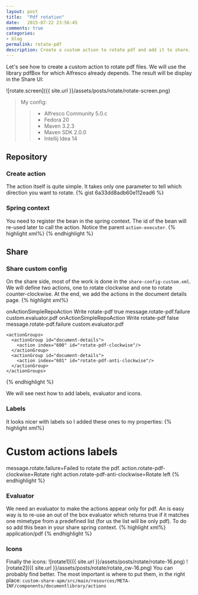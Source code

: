 ```yaml
---
layout: post
title:  "Pdf rotation"
date:   2015-07-22 23:56:45
comments: true
categories:
- blog
permalink: rotate-pdf
description: Create a custom action to rotate pdf and add it to share.
---
```


Let's see how to create a custom action to rotate pdf files. We will use the library pdfBox for which Alfresco
already depends. The result will be display in the Share UI:

![rotate.screen]({{ site.url }}/assets/posts/rotate/rotate-screen.png)

>My config:
>
> > * Alfresco Community 5.0.c
> > * Fedora 20
> > * Maven 3.2.3
> > * Maven SDK 2.0.0
> > * Intellij Idea 14

## Repository

### Create action

The action itself is quite simple. It takes only one parameter to tell which direction you want to rotate.
{% gist 6a33dd8adb60e112ead6 %}

### Spring context
You need to register the bean in the spring context. The id of the bean will re-used later to call the action. Notice
 the parent `action-executer`.
{% highlight xml%}
  <bean id="rotate-pdf" class="somepath/action/RotatePdfAction" parent="action-executer"/>
{% endhighlight %}

## Share

### Share custom config
On the share side, most of the work is done in the `share-config-custom.xml`. We will define two actions, one to rotate
clockwise and
one to rotate counter-clockwise. At the end, we add the actions in the document details page.
{% highlight xml%}
<alfresco-config>

  <config evaluator="string-compare" condition="DocLibActions">
    <actions>
<!-- Action rotate clockwise -->
      <action id="rotate-pdf-clockwise" type="javascript" label="action.rotate-pdf-clockwise" icon="rotate_cw">
        <param name="function">onActionSimpleRepoAction</param>
        <permissions>
          <permission allow="true">Write</permission>
        </permissions>
        <!-- point to the action newly created, here the bean id is used -->
        <param name="action">rotate-pdf</param>
        <!-- param of the action -->
        <param name="clockwise">true</param>
        <param name="failureMessage">message.rotate-pdf.failure</param>
        <evaluator>custom.evaluator.pdf</evaluator>
      </action>
<!-- Action rotate counter-clockwise -->
      <action id="rotate-pdf-anti-clockwise" type="javascript" label="action.rotate-pdf-anti-clockwise" icon="rotate">
        <param name="function">onActionSimpleRepoAction</param>
        <permissions>
          <permission allow="true">Write</permission>
        </permissions>
        <param name="action">rotate-pdf</param>
        <param name="clockwise">false</param>
        <param name="failureMessage">message.rotate-pdf.failure</param>
        <evaluator>custom.evaluator.pdf</evaluator>
      </action>
    </actions>

<!-- Extend the document details action group to add our actions there -->
    <actionGroups>
      <actionGroup id="document-details">
        <action index="600" id="rotate-pdf-clockwise"/>
      </actionGroup>
      <actionGroup id="document-details">
        <action index="601" id="rotate-pdf-anti-clockwise"/>
      </actionGroup>
    </actionGroups>
  </config>

</alfresco-config>
{% endhighlight %}

We will see next how to add labels, evaluator and icons.

### Labels

It looks nicer with labels so I added these ones to my properties:
{% highlight xml%}
# Custom actions labels
message.rotate.failure=Failed to rotate the pdf.
action.rotate-pdf-clockwise=Rotate right
action.rotate-pdf-anti-clockwise=Rotate left
{% endhighlight %}

### Evaluator
We need an evaluator to make the actions appear only for pdf. An is easy way is to re-use an out of the
box evaluator which returns true if it matches one mimetype from a predefined list (for us the list will
 be only pdf).
To do so add this bean in your share spring context.
{% highlight xml%}
<bean id="custom.evaluator.pdf" parent="evaluator.doclib.action.isMimetype">
  <property name="mimetypes">
    <list>
      <value>application/pdf</value>
    </list>
  </property>
</bean>
{% endhighlight %}

### Icons

Finally the icons:
![rotate1]({{ site.url }}/assets/posts/rotate/rotate-16.png)
![rotate2]({{ site.url }}/assets/posts/rotate/rotate_cw-16.png)
You can probably find better. The most important is where to put them, in the right place:
`custom-share-apm/src/main/resources/META-INF/components/documentlibrary/actions`